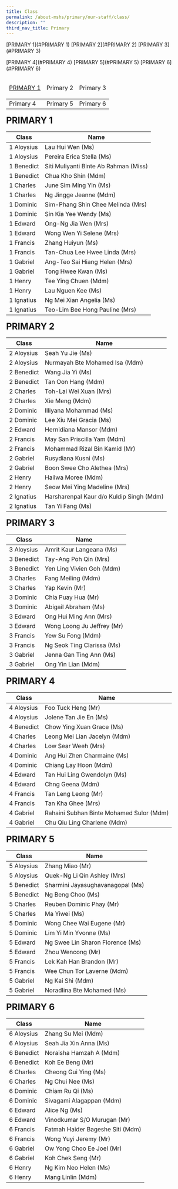 ```yaml
---
title: Class
permalink: /about-mshs/primary/our-staff/class/
description: ""
third_nav_title: Primary
---
```

[PRIMARY 1](#PRIMARY 1)
[PRIMARY 2](#PRIMARY 2)
[PRIMARY 3](#PRIMARY 3)

[PRIMARY 4](#PRIMARY 4)
[PRIMARY 5](#PRIMARY 5)
[PRIMARY 6](#PRIMARY 6)

<table>
<thead>
  <tr>
    <td><p><a href="https://staging.d2r0kwuamjw0vo.amplifyapp.com/about-mshs/primary/our-staff/class/#PRIMARY%201">
PRIMARY 1
</a></p>

</td>
    <td>Primary 2</td>
    <td>Primary 3</td>
  </tr>
</thead>
<tbody>
  <tr>
    <td>Primary 4</td>
    <td>Primary 5</td>
    <td>Primary 6</td>
  </tr>
</tbody>
</table>


**<font size=5>PRIMARY 1</font><a name="PRIMARY 1"></a>**


<table>
<thead>
  <tr>
    <th>Class</th>
    <th>Name</th>
  </tr>
</thead>
<tbody>
  <tr>
    <td>1 Aloysius</td>
    <td>Lau Hui Wen (Ms)<br></td>
  </tr>
  <tr>
    <td>1 Aloysius</td>
    <td>Pereira Erica Stella (Ms)</td>
  </tr>
  <tr>
    <td> 1 Benedict</td>
    <td>Siti Muliyanti Binte Ab Rahman (Miss)</td>
  </tr>
  <tr>
    <td>1 Benedict</td>
    <td>Chua Kho Shin (Mdm)</td>
  </tr>
  <tr>
    <td>1 Charles</td>
    <td>June Sim Ming Yin (Ms)<br></td>
  </tr>
  <tr>
    <td>1 Charles</td>
    <td>Ng Jingge Jeanne (Mdm)<br></td>
  </tr>
  <tr>
    <td>1 Dominic</td>
    <td>Sim-Phang Shin Chee Melinda (Mrs)<br></td>
  </tr>
  <tr>
    <td> 1 Dominic</td>
    <td>Sin Kia Yee Wendy (Ms) </td>
  </tr>
  <tr>
    <td>1 Edward</td>
    <td>Ong-Ng Jia Wen (Mrs)<br></td>
  </tr>
  <tr>
    <td>1 Edward</td>
    <td>Wong Wen Yi Selene (Mrs)<br></td>
  </tr>
  <tr>
    <td>1 Francis</td>
    <td>Zhang Huiyun (Ms)<br></td>
  </tr>
  <tr>
    <td>1 Francis</td>
    <td>Tan-Chua Lee Hwee Linda (Mrs)<br></td>
  </tr>
  <tr>
    <td>1 Gabriel</td>
    <td>Ang-Teo Sai Hiang Helen (Mrs)<br></td>
  </tr>
  <tr>
    <td>1 Gabriel</td>
    <td>Tong Hwee Kwan (Ms)<br></td>
  </tr>
  <tr>
    <td>1 Henry</td>
    <td>Tee Ying Chuen (Mdm)<br></td>
  </tr>
  <tr>
    <td>1 Henry</td>
    <td>Lau Nguen Kee (Ms)<br></td>
  </tr>
  <tr>
    <td>1 Ignatius</td>
    <td>Ng Mei Xian Angelia (Ms)</td>
  </tr>
  <tr>
    <td>1 Ignatius</td>
    <td>Teo-Lim Bee Hong Pauline (Mrs)</td>
  </tr>
</tbody>
</table>

**<font size=5>PRIMARY 2</font><a name="PRIMARY 2"></a>**


<table>
<thead>
  <tr>
    <th>Class</th>
    <th>Name</th>
  </tr>
</thead>
<tbody>
  <tr>
    <td>2 Aloysius</td>
    <td>Seah Yu Jie (Ms)<br></td>
  </tr>
  <tr>
    <td>2 Aloysius</td>
    <td>Nurmayah Bte Mohamed Isa (Mdm)<br></td>
  </tr>
  <tr>
    <td>2 Benedict</td>
    <td>Wang Jia Yi (Ms)</td>
  </tr>
  <tr>
    <td>2 Benedict</td>
    <td>Tan Oon Hang (Mdm)<br></td>
  </tr>
  <tr>
    <td>2 Charles</td>
    <td>Toh-Lai Wei Xuan (Mrs)<br></td>
  </tr>
  <tr>
    <td>2 Charles</td>
    <td>Xie Meng (Mdm)</td>
  </tr>
  <tr>
    <td>2 Dominic</td>
    <td>Illiyana Mohammad (Ms)</td>
  </tr>
  <tr>
    <td>2 Dominic</td>
    <td>Lee Xiu Mei Gracia (Ms)</td>
  </tr>
  <tr>
    <td>2 Edward</td>
    <td>Hernidiana Mansor (Mdm)</td>
  </tr>
  <tr>
    <td>2 Francis</td>
    <td>May San Priscilla Yam (Mdm)<br></td>
  </tr>
  <tr>
    <td>2 Francis</td>
    <td>Mohammad Rizal Bin Kamid (Mr)<br></td>
  </tr>
  <tr>
    <td>2 Gabriel</td>
    <td>Rusydiana Kusni (Ms)</td>
  </tr>
  <tr>
    <td>2 Gabriel</td>
    <td>Boon Swee Cho Alethea (Mrs)<br></td>
  </tr>
  <tr>
    <td>2 Henry</td>
    <td>Hailwa Moree (Mdm)<br></td>
  </tr>
  <tr>
    <td>2 Henry</td>
    <td>Seow Mei Ying Madeline (Mrs)<br></td>
  </tr>
  <tr>
    <td>2 Ignatius</td>
    <td>Harsharenpal Kaur d/o Kuldip Singh (Mdm)</td>
  </tr>
  <tr>
    <td>2 Ignatius</td>
    <td>Tan Yi Fang (Ms)</td>
  </tr>
</tbody>
</table>

**<font size=5>PRIMARY 3</font><a name="PRIMARY 3"></a>**


<table>
<thead>
  <tr>
    <th>Class</th>
    <th>Name</th>
  </tr>
</thead>
<tbody>
  <tr>
    <td>3 Aloysius</td>
    <td>Amrit Kaur Langeana (Ms)<br></td>
  </tr>
  <tr>
    <td>3 Benedict</td>
    <td>Tay-Ang Poh Qin (Mrs)</td>
  </tr>
  <tr>
    <td>3 Benedict</td>
    <td>Yen Ling Vivien Goh (Mdm)<br></td>
  </tr>
  <tr>
    <td>3 Charles</td>
    <td>Fang Meiling (Mdm)<br></td>
  </tr>
  <tr>
    <td>3 Charles</td>
    <td>Yap Kevin (Mr)<br></td>
  </tr>
  <tr>
    <td>3 Dominic</td>
    <td>Chia Puay Hua (Mr)<br></td>
  </tr>
  <tr>
    <td>3 Dominic</td>
    <td>Abigail Abraham (Ms)</td>
  </tr>
  <tr>
    <td>3 Edward</td>
    <td>Ong Hui Ming Ann (Mrs)<br></td>
  </tr>
  <tr>
    <td>3 Edward</td>
    <td>Wong Loong Ju Jeffrey (Mr)</td>
  </tr>
  <tr>
    <td>3 Francis</td>
    <td>Yew Su Fong (Mdm)<br></td>
  </tr>
  <tr>
    <td> 3 Francis</td>
    <td>Ng Seok Ting Clarissa (Ms)</td>
  </tr>
  <tr>
    <td>3 Gabriel</td>
    <td>Jenna Gan Ting Ann (Ms)<br></td>
  </tr>
  <tr>
    <td>3 Gabriel</td>
    <td>Ong Yin Lian (Mdm)</td>
  </tr>
</tbody>
</table>

**<font size=5>PRIMARY 4</font><a name="PRIMARY 4"></a>**


<table>
<thead>
  <tr>
    <th>Class</th>
    <th>Name</th>
  </tr>
</thead>
<tbody>
  <tr>
    <td>4 Aloysius</td>
    <td>Foo Tuck Heng (Mr)</td>
  </tr>
  <tr>
    <td>4 Aloysius</td>
    <td>Jolene Tan Jie En (Ms)<br></td>
  </tr>
  <tr>
    <td>4 Benedict</td>
    <td>Chow Ying Xuan Grace (Ms)<br></td>
  </tr>
  <tr>
    <td>4 Charles</td>
    <td>Leong Mei Lian Jacelyn (Mdm)</td>
  </tr>
  <tr>
    <td>4 Charles</td>
    <td>Low Sear Weeh (Mrs)</td>
  </tr>
  <tr>
    <td>4 Dominic</td>
    <td>Ang Hui Zhen Charmaine (Ms)</td>
  </tr>
  <tr>
    <td> 4 Dominic</td>
    <td>Chiang Lay Hoon (Mdm) </td>
  </tr>
  <tr>
    <td>4 Edward</td>
    <td>Tan Hui Ling Gwendolyn (Ms)</td>
  </tr>
  <tr>
    <td>4 Edward</td>
    <td>Chng Geena (Mdm)</td>
  </tr>
  <tr>
    <td>4 Francis</td>
    <td>Tan Leng Leong (Mr)</td>
  </tr>
  <tr>
    <td>4 Francis</td>
    <td>Tan Kha Ghee (Mrs)<br></td>
  </tr>
  <tr>
    <td>4 Gabriel</td>
    <td>Rahaini Subhan Binte Mohamed Sulor (Mdm)</td>
  </tr>
  <tr>
    <td>4 Gabriel</td>
    <td>Chu Qiu Ling Charlene (Mdm)</td>
  </tr>
</tbody>
</table>


**<font size=5>PRIMARY 5</font><a name="PRIMARY 5"></a>**

<table>
<thead>
  <tr>
    <th>Class</th>
    <th>Name</th>
  </tr>
</thead>
<tbody>
  <tr>
    <td>5 Aloysius</td>
    <td>Zhang Miao (Mr)</td>
  </tr>
  <tr>
    <td>5 Aloysius</td>
    <td>Quek-Ng Li Qin Ashley (Mrs)</td>
  </tr>
  <tr>
    <td>5 Benedict</td>
    <td>Sharmini Jayasughavanagopal (Ms)<br></td>
  </tr>
  <tr>
    <td>5 Benedict</td>
    <td>Ng Beng Choo (Ms)<br></td>
  </tr>
  <tr>
    <td>5 Charles</td>
    <td>Reuben Dominic Phay (Mr)<br></td>
  </tr>
  <tr>
    <td>5 Charles</td>
    <td>Ma Yiwei (Ms)</td>
  </tr>
  <tr>
    <td>5 Dominic</td>
    <td>Wong Chee Wai Eugene (Mr)<br></td>
  </tr>
  <tr>
    <td>5 Dominic</td>
    <td>Lim Yi Min Yvonne (Ms)<br></td>
  </tr>
  <tr>
    <td>5 Edward</td>
    <td>Ng Swee Lin Sharon Florence (Ms)</td>
  </tr>
  <tr>
    <td>5 Edward</td>
    <td>Zhou Wencong (Mr)<br></td>
  </tr>
  <tr>
    <td>5 Francis</td>
    <td> Lek Kah Han Brandon (Mr)<br></td>
  </tr>
  <tr>
    <td>5 Francis</td>
    <td>Wee Chun Tor Laverne (Mdm)</td>
  </tr>
  <tr>
    <td>5 Gabriel</td>
    <td>Ng Kai Shi (Mdm)</td>
  </tr>
  <tr>
    <td>5 Gabriel</td>
    <td>Noradlina Bte Mohamed (Ms)</td>
  </tr>
</tbody>
</table>

**<font size=5>PRIMARY 6</font><a name="PRIMARY 6"></a>**


<table>
<thead>
  <tr>
    <th>Class</th>
    <th>Name</th>
  </tr>
</thead>
<tbody>
  <tr>
    <td>6 Aloysius</td>
    <td>Zhang Su Mei (Mdm)<br></td>
  </tr>
  <tr>
    <td>6 Aloysius</td>
    <td>Seah Jia Xin Anna (Ms)<br></td>
  </tr>
  <tr>
    <td>6 Benedict</td>
    <td>Noraisha Hamzah A (Mdm)<br></td>
  </tr>
  <tr>
    <td>6 Benedict</td>
    <td>Koh Ee Beng (Mr)<br></td>
  </tr>
  <tr>
    <td>6 Charles</td>
    <td>Cheong Gui Ying (Ms)</td>
  </tr>
  <tr>
    <td>6 Charles</td>
    <td>Ng Chui Nee (Ms)<br></td>
  </tr>
  <tr>
    <td>6 Dominic</td>
    <td>Chiam Ru Qi (Ms)<br></td>
  </tr>
  <tr>
    <td>6 Dominic</td>
    <td>Sivagami Alagappan (Mdm)</td>
  </tr>
  <tr>
    <td>6 Edward</td>
    <td>Alice Ng (Ms)</td>
  </tr>
  <tr>
    <td>6 Edward</td>
    <td>Vinodkumar S/O Murugan (Mr)<br></td>
  </tr>
  <tr>
    <td>6 Francis</td>
    <td>Fatmah Haider Bageshe Siti (Mdm)</td>
  </tr>
  <tr>
    <td>6 Francis</td>
    <td>Wong Yuyi Jeremy (Mr)<br></td>
  </tr>
  <tr>
    <td>6 Gabriel</td>
    <td>Ow Yong Choo Ee Joel (Mr)<br></td>
  </tr>
  <tr>
    <td>6 Gabriel</td>
    <td>Koh Chek Seng (Mr)</td>
  </tr>
  <tr>
    <td> 6 Henry</td>
    <td>Ng Kim Neo Helen (Ms)</td>
  </tr>
  <tr>
    <td> 6 Henry</td>
    <td>Mang Linlin (Mdm)<br></td>
  </tr>
</tbody>
</table>